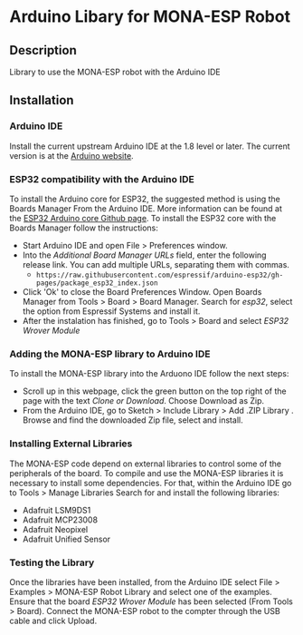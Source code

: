 # Arduino Libary for MONA-ESP Robot

## Description
Library to use the MONA-ESP robot with the Arduino IDE
## Installation
### Arduino IDE
Install the current upstream Arduino IDE at the 1.8 level or later. The current version is at the [Arduino website](http://www.arduino.cc/en/main/software).

### ESP32 compatibility with the Arduino IDE
To install the Arduino core for ESP32, the suggested method is using the Boards Manager From the Arduino IDE. More information can be found at the [ESP32 Arduino core Github page](https://github.com/espressif/arduino-esp32).
To install the ESP32 core with the Boards Manager follow the instructions:
- Start Arduino IDE and open File > Preferences window.
- Into the  *Additional Board Manager URLs* field, enter the following release link. You can add multiple URLs, separating them with commas. 
  + `https://raw.githubusercontent.com/espressif/arduino-esp32/gh-pages/package_esp32_index.json`
- Click 'Ok' to close the Board Preferences Window. Open Boards Manager from Tools > Board > Board Manager. Search for *esp32*, select the option from  Espressif Systems and install it. 
- After the instalation has finished, go to Tools > Board and select *ESP32 Wrover Module*

### Adding the MONA-ESP library to Arduino IDE
To install the MONA-ESP library into the Arduono IDE follow the next steps:
- Scroll up in this webpage, click the green button on the top right of the page with the text *Clone or Download*. Choose Download as Zip. 
- From the Arduino IDE, go to Sketch > Include Library > Add .ZIP Library . Browse and find the downloaded Zip file, select and install.

### Installing External Libraries
The MONA-ESP code depend on external libraries to control some of the peripherals of the board. To compile and use the MONA-ESP libraries it is necessary to install some dependencies. For that, within the Arduino IDE go to Tools > Manage Libraries
Search for and install the following libraries:
- Adafruit LSM9DS1
- Adafruit MCP23008
- Adafruit Neopixel
- Adafruit Unified Sensor

### Testing the Library
Once the libraries have been installed, from the Arduino IDE select File > Examples > MONA-ESP Robot Library and select one of the examples. Ensure that the board *ESP32 Wrover Module* has been selected (From Tools > Board). Connect the MONA-ESP robot to the compter through the USB cable and click Upload. 
